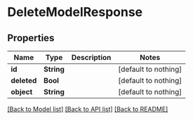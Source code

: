 # DeleteModelResponse


## Properties
Name | Type | Description | Notes
------------ | ------------- | ------------- | -------------
**id** | **String** |  | [default to nothing]
**deleted** | **Bool** |  | [default to nothing]
**object** | **String** |  | [default to nothing]


[[Back to Model list]](../README.md#models) [[Back to API list]](../README.md#api-endpoints) [[Back to README]](../README.md)


